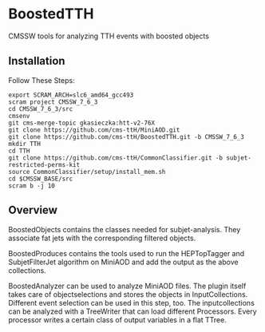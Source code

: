 BoostedTTH
=======

CMSSW tools for analyzing TTH events with boosted objects

## Installation
Follow These Steps:

    export SCRAM_ARCH=slc6_amd64_gcc493
    scram project CMSSW_7_6_3
    cd CMSSW_7_6_3/src
    cmsenv   
    git cms-merge-topic gkasieczka:htt-v2-76X
    git clone https://github.com/cms-ttH/MiniAOD.git
    git clone https://github.com/cms-ttH/BoostedTTH.git -b CMSSW_7_6_3
    mkdir TTH
    cd TTH
    git clone https://github.com/cms-ttH/CommonClassifier.git -b subjet-restricted-perms-kit
    source CommonClassifier/setup/install_mem.sh
    cd $CMSSW_BASE/src
    scram b -j 10
    
## Overview
BoostedObjects contains the classes needed for subjet-analysis. They associate fat jets with the corresponding filtered objects.

BoostedProduces contains the tools used to run the HEPTopTagger and SubjetFilterJet algorithm on MiniAOD and add the output as the above collections.

BoostedAnalyzer can be used to analyze MiniAOD files. The plugin itself takes care of objectselections and stores the objects in InputCollections. Different event selection can be used in this step, too. The inputcollections can be analyzed with a TreeWriter that can load different Processors. Every processor writes a certain class of output variables in a flat TTree.
